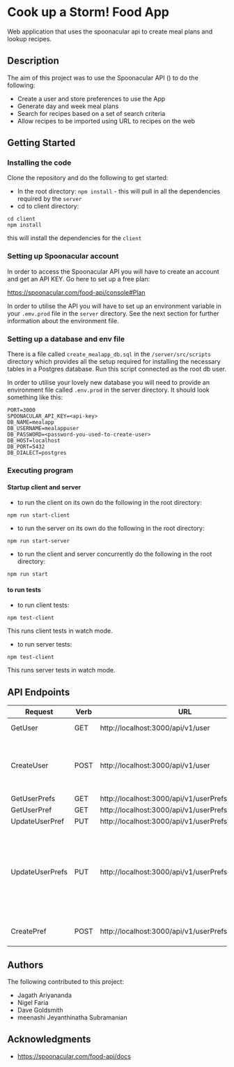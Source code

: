 # Cook up a Storm! Food App

Web application that uses the spoonacular api to create meal plans and lookup recipes.

## Description

The aim of this project was to use the Spoonacular API () to do the following:
- Create a user and store preferences to use the App
- Generate day and week meal plans
- Search for recipes based on a set of search criteria
- Allow recipes to be imported using URL to recipes on the web

## Getting Started

### Installing the code

Clone the repository and do the following to get started:
* In the root directory:
`npm install` - this will pull in all the dependencies required by the `server`
* cd to client directory:
```
cd client
npm install
```
this will install the dependencies for the `client`

### Setting up Spoonacular account

In order to access the Spoonacular API you will have to create an account and get an API KEY. Go here to set up a free plan:

https://spoonacular.com/food-api/console#Plan

In order to utilise the API you will have to set up an environment variable in your `.emv.prod` file in the `server` directory. See the next section for further information about the environment file.

### Setting up a database and env file

There is a file called `create_mealapp_db.sql` in the `/server/src/scripts` directory which provides all the setup required for installing the necessary tables in a Postgres database. Run this script connected as the root db user.

In order to utilise your lovely new database you will need to provide an environment file called `.env.prod` in the server directory. It should look something like this:
```
PORT=3000
SPOONACULAR_API_KEY=<api-key>
DB_NAME=mealapp
DB_USERNAME=mealappuser
DB_PASSWORD=<password-you-used-to-create-user>
DB_HOST=localhost
DB_PORT=5432
DB_DIALECT=postgres
```

### Executing program

#### Startup client and server

* to run the client on its own do the following in the root directory:
```
npm run start-client
```
* to run the server on its own do the following in the root directory:
```
npm run start-server
```
* to run the client and server concurrently do the following in the root directory:
```
npm run start
```
#### to run tests

* to run client tests:
```
npm test-client
```
This runs client tests in watch mode.

* to run server tests:
```
npm test-client
```
This runs server tests in watch mode.

## API Endpoints

| Request | Verb | URL | Params | Body Example |
|---|---|---|---|---|
| GetUser | GET | http://localhost:3000/api/v1/user | email, password |   |
| CreateUser | POST  | http://localhost:3000/api/v1/user  |   | {"email": "me@email.com", "first_name": "bob","last_name": "Smith","password": "password"} | 
| GetUserPrefs  | GET  | http://localhost:3000/api/v1/userPrefs  | user_id  |   |
| GetUserPref  | GET | http://localhost:3000/api/v1/userPrefs/{pref_name} | user_id  |   |
| UpdateUserPref  | PUT | http://localhost:3000/api/v1/userPrefs/{pref_name} | user_id | {"pref_value": 3008}  |
| UpdateUserPrefs  | PUT | http://localhost:3000/api/v1/userPrefs |  user_id | [{"pref_id": 2, "pref_name": "calories", "pref_value": "2500", "user_id": 36 }, {"pref_name": "cuisines", "pref_value": "French, British", "user_id": 36}] |
| CreatePref  | POST |  http://localhost:3000/api/v1/userPrefs | user_id | {"pref_name": "calories","pref_value": "1500", "user_id": 36} |


## Authors

The following contributed to this project:

- Jagath Ariyananda
- Nigel Faria
- Dave Goldsmith
- meenashi Jeyanthinatha Subramanian


## Acknowledgments

* https://spoonacular.com/food-api/docs
